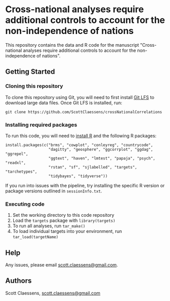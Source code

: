 # Cross-national analyses require additional controls to account for the non-independence of nations

This repository contains the data and R code for the manuscript "Cross-national analyses require additional controls to account for the non-independence of nations".

## Getting Started

### Cloning this repository

To clone this repository using Git, you will need to first install [Git LFS](https://git-lfs.github.com/) to download large data files. Once Git LFS is installed, run:

```
git clone https://github.com/ScottClaessens/crossNationalCorrelations
```

### Installing required packages

To run this code, you will need to [install R](https://www.r-project.org/) and the following R packages:

```
install.packages(c("brms", "cowplot", "conleyreg", "countrycode", 
                   "dagitty", "geosphere", "ggcorrplot", "ggdag", "ggrepel", 
                   "ggtext", "haven", "lmtest", "papaja", "psych", "readxl", 
                   "rstan", "sf", "sjlabelled", "targets", "tarchetypes",
                   "tidybayes", "tidyverse"))
```

If you run into issues with the pipeline, try installing the specific R version or package versions outlined in `sessionInfo.txt`.

### Executing code

1. Set the working directory to this code repository
2. Load the `targets` package with `library(targets)`
3. To run all analyses, run `tar_make()`
4. To load individual targets into your environment, run `tar_load(targetName)`

## Help

Any issues, please email scott.claessens@gmail.com.

## Authors

Scott Claessens, scott.claessens@gmail.com

